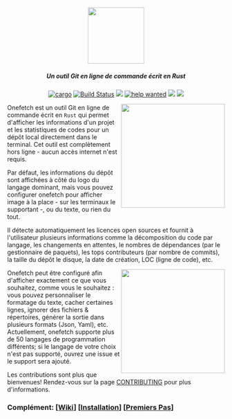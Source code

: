 <h3 align="center"><img src="../assets/onefetch.svg" height="130px"></h3>

<h5 align="center">Un outil Git en ligne de commande écrit en Rust</h5>

<p align="center">
	<a href="https://crates.io/crates/onefetch"><img src="https://img.shields.io/crates/v/onefetch.svg" alt="cargo"></a>
	<a href="https://github.com/o2sh/onefetch/actions"><img src="https://github.com/o2sh/onefetch/workflows/CI/badge.svg" alt="Build Status"></a>
  <a href="https://github.com/o2sh/onefetch/wiki/language-Support"><img src="../assets/language-badge.svg"></a>
	<a href="https://github.com/o2sh/onefetch/issues?q=is%3Aissue+is%3Aopen+label%3A%22help+wanted%22"><img src="https://img.shields.io/github/issues/o2sh/onefetch/help%20wanted?color=green" alt="help wanted"></a>
	<a href="../LICENSE.md"><img src="https://img.shields.io/badge/license-MIT-blue.svg"></a>
	<img src="../assets/msrv-badge.svg">
</p>

<img src="../assets/screenshot-1.png" align="right" height="240px">

Onefetch est un outil Git en ligne de commande écrit en `Rust` qui permet d'afficher les informations d'un projet et les statistiques de codes pour un dépôt local directement dans le terminal. Cet outil est complètement hors ligne - aucun accès internet n'est requis.

Par défaut, les informations du dépôt sont affichées à côté du logo du langage dominant, mais vous pouvez configurer onefetch pour afficher image à la place - sur les terminaux le supportant -, ou du texte, ou rien du tout.

Il détecte automatiquement les licences open sources et fournit à l'utilisateur plusieurs informations comme la décomposition du code par langage, les changements en attentes, le nombres de dépendances (par le gestionnaire de paquets), les tops contributeurs (par nombre de commits), la taille du dépôt le disque, la date de création, LOC (ligne de code), etc.

<img src="../assets/screenshot-2.png" align="right" height="240px">

Onefetch peut être configuré afin d'afficher exactement ce que vous souhaitez, comme vous le souhaitez : vous pouvez personnaliser le formatage du texte, cacher certaines lignes, ignorer des fichiers & répertoires, générer la sortie dans plusieurs formats (Json, Yaml), etc.
Actuellement, onefetch supporte plus de 50 langages de programmation différents; si le langage de votre choix n'est pas supporté, ouvrez une issue et le support sera ajouté.

Les contributions sont plus que bienvenues! Rendez-vous sur la page [CONTRIBUTING](../CONTRIBUTING.md) pour plus d'informations.

### Complément: \[[Wiki](https://github.com/o2sh/onefetch/wiki)\] \[[Installation](https://github.com/o2sh/onefetch/wiki/Installation)\] \[[Premiers Pas](https://github.com/o2sh/onefetch/wiki/getting-started)\]
